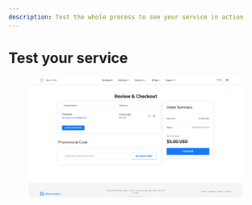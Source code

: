 ```yaml
---
description: Test the whole process to see your service in action
---
```


# Test your service

<figure><img src=".gitbook/assets/Screen Shot 2023-01-04 at 15.30.04.png" alt=""><figcaption></figcaption></figure>
